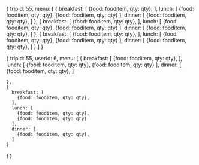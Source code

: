 <!-- Group Menu -->
{
  tripId: 55,
  menu: [
    {
      breakfast: [
        {food: fooditem, qty: qty},
      ],
      lunch: [
        {food: fooditem, qty: qty},
        {food: fooditem, qty: qty}
      ],
      dinner: [
        {food: fooditem, qty: qty},
      ]
    },
    {
      breakfast: [
        {food: fooditem, qty: qty},
      ],
      lunch: [
        {food: fooditem, qty: qty},
        {food: fooditem, qty: qty}
      ],
      dinner: [
        {food: fooditem, qty: qty},
      ]
    },
    {
      breakfast: [
        {food: fooditem, qty: qty},
      ],
      lunch: [
        {food: fooditem, qty: qty},
        {food: fooditem, qty: qty}
      ],
      dinner: [
        {food: fooditem, qty: qty},
      ]
    }
  ]
}

<!-- individual menu -->
{
  tripId: 55,
  userId: 6,
  menu: [
    {
      breakfast: [
        {food: fooditem, qty: qty},
      ],
      lunch: [
        {food: fooditem, qty: qty},
        {food: fooditem, qty: qty}
      ],
      dinner: [
        {food: fooditem, qty: qty},
      ]

    },
    {
      breakfast: [
        {food: fooditem, qty: qty},
      ],
      lunch: [
        {food: fooditem, qty: qty},
        {food: fooditem, qty: qty}
      ],
      dinner: [
        {food: fooditem, qty: qty},
      ]
    }
  ]
}
